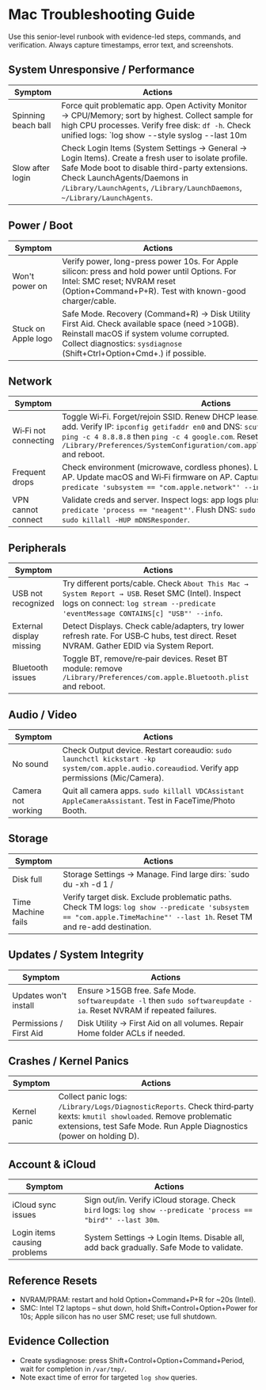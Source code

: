 # Mac Troubleshooting Guide

Use this senior-level runbook with evidence-led steps, commands, and verification. Always capture timestamps, error text, and screenshots.

## System Unresponsive / Performance

| Symptom | Actions |
|---------|---------|
| Spinning beach ball | Force quit problematic app. Open Activity Monitor → CPU/Memory; sort by highest. Collect sample for high CPU processes. Verify free disk: `df -h`. Check unified logs: `log show --style syslog --last 10m | grep -i "hang\|stall\|watchdog"`. Reboot if kernel_task is abnormally high; check sensors/fans and SMC reset if thermal. |
| Slow after login | Check Login Items (System Settings → General → Login Items). Create a fresh user to isolate profile. Safe Mode boot to disable third-party extensions. Check LaunchAgents/Daemons in `/Library/LaunchAgents`, `/Library/LaunchDaemons`, `~/Library/LaunchAgents`. |

## Power / Boot

| Symptom | Actions |
|---------|---------|
| Won't power on | Verify power, long-press power 10s. For Apple silicon: press and hold power until Options. For Intel: SMC reset; NVRAM reset (Option+Command+P+R). Test with known-good charger/cable. |
| Stuck on Apple logo | Safe Mode. Recovery (Command+R) → Disk Utility First Aid. Check available space (need >10GB). Reinstall macOS if system volume corrupted. Collect diagnostics: `sysdiagnose` (Shift+Ctrl+Option+Cmd+.) if possible. |

## Network

| Symptom | Actions |
|---------|---------|
| Wi‑Fi not connecting | Toggle Wi‑Fi. Forget/rejoin SSID. Renew DHCP lease. Delete Wi‑Fi service and re-add. Verify IP: `ipconfig getifaddr en0` and DNS: `scutil --dns`. Test reachability: `ping -c 4 8.8.8.8` then `ping -c 4 google.com`. Reset network: delete `/Library/Preferences/SystemConfiguration/com.apple.airport.preferences.plist` and reboot. |
| Frequent drops | Check environment (microwave, cordless phones). Lock channel/bandwidth on AP. Update macOS and Wi‑Fi firmware on AP. Capture logs: `log stream --predicate 'subsystem == "com.apple.network"' --info`. |
| VPN cannot connect | Validate creds and server. Inspect logs: app logs plus `log show --last 20m --predicate 'process == "neagent"'`. Flush DNS: `sudo dscacheutil -flushcache; sudo killall -HUP mDNSResponder`. |

## Peripherals

| Symptom | Actions |
|---------|---------|
| USB not recognized | Try different ports/cable. Check `About This Mac → System Report → USB`. Reset SMC (Intel). Inspect logs on connect: `log stream --predicate 'eventMessage CONTAINS[c] "USB"' --info`. |
| External display missing | Detect Displays. Check cable/adapters, try lower refresh rate. For USB‑C hubs, test direct. Reset NVRAM. Gather EDID via System Report. |
| Bluetooth issues | Toggle BT, remove/re‑pair devices. Reset BT module: remove `/Library/Preferences/com.apple.Bluetooth.plist` and reboot. |

## Audio / Video

| Symptom | Actions |
|---------|---------|
| No sound | Check Output device. Restart coreaudio: `sudo launchctl kickstart -kp system/com.apple.audio.coreaudiod`. Verify app permissions (Mic/Camera). |
| Camera not working | Quit all camera apps. `sudo killall VDCAssistant AppleCameraAssistant`. Test in FaceTime/Photo Booth. |

## Storage

| Symptom | Actions |
|---------|---------|
| Disk full | Storage Settings → Manage. Find large dirs: `sudo du -xh -d 1 / | sort -h | tail -n 20`. Clear caches cautiously in `~/Library/Caches`. Move archives to external/cloud. |
| Time Machine fails | Verify target disk. Exclude problematic paths. Check TM logs: `log show --predicate 'subsystem == "com.apple.TimeMachine"' --last 1h`. Reset TM and re-add destination. |

## Updates / System Integrity

| Symptom | Actions |
|---------|---------|
| Updates won't install | Ensure >15GB free. Safe Mode. `softwareupdate -l` then `sudo softwareupdate -ia`. Reset NVRAM if repeated failures. |
| Permissions / First Aid | Disk Utility → First Aid on all volumes. Repair Home folder ACLs if needed. |

## Crashes / Kernel Panics

| Symptom | Actions |
|---------|---------|
| Kernel panic | Collect panic logs: `/Library/Logs/DiagnosticReports`. Check third‑party kexts: `kmutil showloaded`. Remove problematic extensions, test Safe Mode. Run Apple Diagnostics (power on holding D). |

## Account & iCloud

| Symptom | Actions |
|---------|---------|
| iCloud sync issues | Sign out/in. Verify iCloud storage. Check `bird` logs: `log show --predicate 'process == "bird"' --last 30m`. |
| Login items causing problems | System Settings → Login Items. Disable all, add back gradually. Safe Mode to validate. |

## Reference Resets

- NVRAM/PRAM: restart and hold Option+Command+P+R for ~20s (Intel).
- SMC: Intel T2 laptops – shut down, hold Shift+Control+Option+Power for 10s; Apple silicon has no user SMC reset; use full shutdown.

## Evidence Collection

- Create sysdiagnose: press Shift+Control+Option+Command+Period, wait for completion in `/var/tmp/`.
- Note exact time of error for targeted `log show` queries.